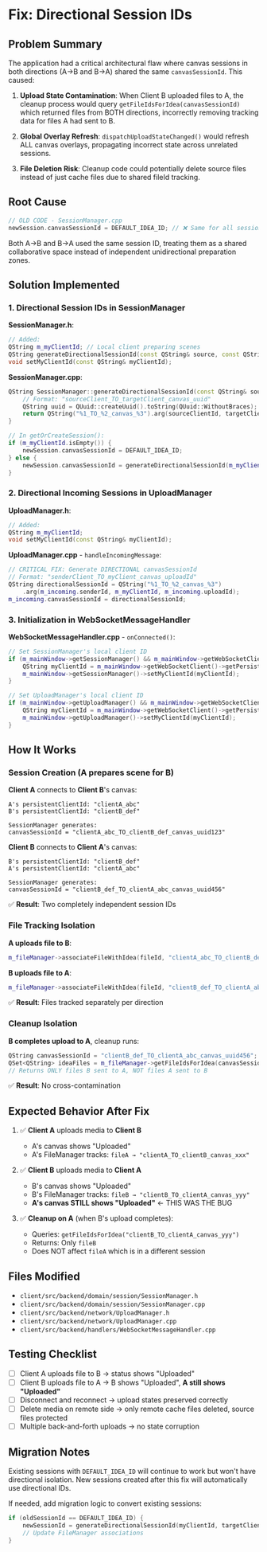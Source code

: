 # Fix: Directional Session IDs

## Problem Summary

The application had a critical architectural flaw where canvas sessions in both directions (A→B and B→A) shared the same `canvasSessionId`. This caused:

1. **Upload State Contamination**: When Client B uploaded files to A, the cleanup process would query `getFileIdsForIdea(canvasSessionId)` which returned files from BOTH directions, incorrectly removing tracking data for files A had sent to B.

2. **Global Overlay Refresh**: `dispatchUploadStateChanged()` would refresh ALL canvas overlays, propagating incorrect state across unrelated sessions.

3. **File Deletion Risk**: Cleanup code could potentially delete source files instead of just cache files due to shared fileId tracking.

## Root Cause

```cpp
// OLD CODE - SessionManager.cpp
newSession.canvasSessionId = DEFAULT_IDEA_ID; // ❌ Same for all sessions
```

Both A→B and B→A used the same session ID, treating them as a shared collaborative space instead of independent unidirectional preparation zones.

## Solution Implemented

### 1. Directional Session IDs in SessionManager

**SessionManager.h**:
```cpp
// Added:
QString m_myClientId; // Local client preparing scenes
QString generateDirectionalSessionId(const QString& source, const QString& target) const;
void setMyClientId(const QString& myClientId);
```

**SessionManager.cpp**:
```cpp
QString SessionManager::generateDirectionalSessionId(const QString& sourceClientId, const QString& targetClientId) const {
    // Format: "sourceClient_TO_targetClient_canvas_uuid"
    QString uuid = QUuid::createUuid().toString(QUuid::WithoutBraces);
    return QString("%1_TO_%2_canvas_%3").arg(sourceClientId, targetClientId, uuid);
}

// In getOrCreateSession():
if (m_myClientId.isEmpty()) {
    newSession.canvasSessionId = DEFAULT_IDEA_ID;
} else {
    newSession.canvasSessionId = generateDirectionalSessionId(m_myClientId, persistentClientId);
}
```

### 2. Directional Incoming Sessions in UploadManager

**UploadManager.h**:
```cpp
// Added:
QString m_myClientId;
void setMyClientId(const QString& myClientId);
```

**UploadManager.cpp** - `handleIncomingMessage`:
```cpp
// CRITICAL FIX: Generate DIRECTIONAL canvasSessionId
// Format: "senderClient_TO_myClient_canvas_uploadId"
QString directionalSessionId = QString("%1_TO_%2_canvas_%3")
    .arg(m_incoming.senderId, m_myClientId, m_incoming.uploadId);
m_incoming.canvasSessionId = directionalSessionId;
```

### 3. Initialization in WebSocketMessageHandler

**WebSocketMessageHandler.cpp** - `onConnected()`:
```cpp
// Set SessionManager's local client ID
if (m_mainWindow->getSessionManager() && m_mainWindow->getWebSocketClient()) {
    QString myClientId = m_mainWindow->getWebSocketClient()->getPersistentClientId();
    m_mainWindow->getSessionManager()->setMyClientId(myClientId);
}

// Set UploadManager's local client ID
if (m_mainWindow->getUploadManager() && m_mainWindow->getWebSocketClient()) {
    QString myClientId = m_mainWindow->getWebSocketClient()->getPersistentClientId();
    m_mainWindow->getUploadManager()->setMyClientId(myClientId);
}
```

## How It Works

### Session Creation (A prepares scene for B)

**Client A** connects to **Client B**'s canvas:
```
A's persistentClientId: "clientA_abc"
B's persistentClientId: "clientB_def"

SessionManager generates:
canvasSessionId = "clientA_abc_TO_clientB_def_canvas_uuid123"
```

**Client B** connects to **Client A**'s canvas:
```
B's persistentClientId: "clientB_def"
A's persistentClientId: "clientA_abc"

SessionManager generates:
canvasSessionId = "clientB_def_TO_clientA_abc_canvas_uuid456"
```

✅ **Result**: Two completely independent session IDs

### File Tracking Isolation

**A uploads file to B**:
```cpp
m_fileManager->associateFileWithIdea(fileId, "clientA_abc_TO_clientB_def_canvas_uuid123");
```

**B uploads file to A**:
```cpp
m_fileManager->associateFileWithIdea(fileId, "clientB_def_TO_clientA_abc_canvas_uuid456");
```

✅ **Result**: Files tracked separately per direction

### Cleanup Isolation

**B completes upload to A**, cleanup runs:
```cpp
QString canvasSessionId = "clientB_def_TO_clientA_abc_canvas_uuid456";
QSet<QString> ideaFiles = m_fileManager->getFileIdsForIdea(canvasSessionId);
// Returns ONLY files B sent to A, NOT files A sent to B
```

✅ **Result**: No cross-contamination

## Expected Behavior After Fix

1. ✅ **Client A** uploads media to **Client B**
   - A's canvas shows "Uploaded"
   - A's FileManager tracks: `fileA → "clientA_TO_clientB_canvas_xxx"`

2. ✅ **Client B** uploads media to **Client A**
   - B's canvas shows "Uploaded"
   - B's FileManager tracks: `fileB → "clientB_TO_clientA_canvas_yyy"`
   - **A's canvas STILL shows "Uploaded"** ← THIS WAS THE BUG

3. ✅ **Cleanup on A** (when B's upload completes):
   - Queries: `getFileIdsForIdea("clientB_TO_clientA_canvas_yyy")`
   - Returns: Only `fileB`
   - Does NOT affect `fileA` which is in a different session

## Files Modified

- `client/src/backend/domain/session/SessionManager.h`
- `client/src/backend/domain/session/SessionManager.cpp`
- `client/src/backend/network/UploadManager.h`
- `client/src/backend/network/UploadManager.cpp`
- `client/src/backend/handlers/WebSocketMessageHandler.cpp`

## Testing Checklist

- [ ] Client A uploads file to B → status shows "Uploaded"
- [ ] Client B uploads file to A → B shows "Uploaded", **A still shows "Uploaded"**
- [ ] Disconnect and reconnect → upload states preserved correctly
- [ ] Delete media on remote side → only remote cache files deleted, source files protected
- [ ] Multiple back-and-forth uploads → no state corruption

## Migration Notes

Existing sessions with `DEFAULT_IDEA_ID` will continue to work but won't have directional isolation. New sessions created after this fix will automatically use directional IDs.

If needed, add migration logic to convert existing sessions:
```cpp
if (oldSessionId == DEFAULT_IDEA_ID) {
    newSessionId = generateDirectionalSessionId(myClientId, targetClientId);
    // Update FileManager associations
}
```
